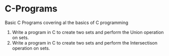 # C-Programs
Basic C Programs covering al the basics of C programming

1. Write a program in C to create two sets and perform the Union operation on sets. 
2. Write a program in C to create two sets and perform the Intersectison operation on sets. 
